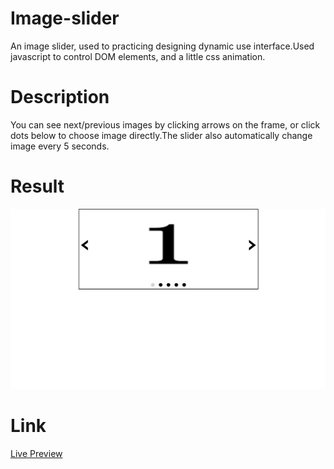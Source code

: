 # Image-slider
An image slider, used to practicing designing dynamic use interface.Used javascript to control DOM elements, and a little css animation.
# Description
You can see next/previous images by clicking arrows on the frame, or click dots below to choose image directly.The slider also automatically change image every 5 seconds.

# Result
![Picture of result](https://github.com/ascodeasice/image-slider/blob/main/result.png)
# Link
[Live Preview](https://ascodeasice.github.io/image-slider/)